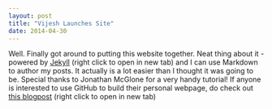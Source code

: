 ```yaml
---
layout: post
title: "Vijesh Launches Site"
date: 2014-04-30
---
```


Well. Finally got around to putting this website together. Neat thing about it - powered by [Jekyll](http://jekyllrb.com) (right click to open in new tab) and I can use Markdown to author my posts. It actually is a lot easier than I thought it was going to be.
Special thanks to Jonathan McGlone for a very handy tutorial! If anyone is interested to use GitHub to build their personal webpage, do check out [this blogpost](http://jmcglone.com/guides/github-pages/) (right click to open in new tab) 
